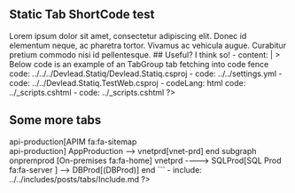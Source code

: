 ## Static Tab ShortCode test

<?# TabGroup?>
<?*
tabs:
  - name: Intro
    content: |
      ## Famous words

      Quote some latin

      > Lorem ipsum dolor sit amet, consectetur adipiscing elit. Donec id elementum neque, ac pharetra tortor. Vivamus ac vehicula augue. Curabitur pretium commodo nisi id pellentesque.
      
      ## Useful?

      I think so!
      
  - content: |
      > Below code is an example of an TabGroup tab fetching into code fence
    code: ../../../Devlead.Statiq/Devlead.Statiq.csproj
  - code: ../../settings.yml
  - code: ../../Devlead.Statiq.TestWeb.csproj
  - codeLang: html
    code: ../_scripts.cshtml
  - code: ../_scripts.cshtml
?>
<?#/ TabGroup?>

## Some more tabs

<?# TabGroup?>
<?*
tabs:
  - name: TOC
    content: |
      ## Hello

      Some text.

      ### World

      Some more text.

  - name: Table
    content: |
      | Tables   |      Are      |  Cool |
      |----------|:-------------:|------:|
      | col 1 is |  left-aligned | $1600 |
      | col 2 is |    centered   |   $12 |
      | col 3 is | right-aligned |    $1 |

  - name: List
    content: |
      - Lorem
      - Ipsum
      - Dolor

  - name: Graph
    content: |
      ```mermaid
      flowchart LR
          subgraph azureprod [Azure fa:fa-cloud]
              AppProduction(App Service fa:fa-globe) --> api-production[APIM fa:fa-sitemap<br>api-production]
              AppProduction --> vnetprd[vnet-prd]
          end
          subgraph onpremprod [On-premises fa:fa-home]
              vnetprd ----> SQLProd[SQL Prod fa:fa-server ] --> DBProd[(DBProd)]
          end
      ```
  - include:  ../../includes/posts/tabs/Include.md
?>
<?#/ TabGroup?>